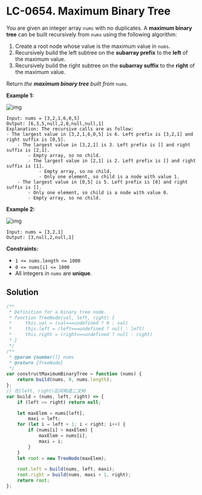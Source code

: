 # LC-0654. Maximum Binary Tree

You are given an integer array `nums` with no duplicates. A **maximum binary tree** can be built recursively from `nums` using the following algorithm:

1. Create a root node whose value is the maximum value in `nums`.
2. Recursively build the left subtree on the **subarray prefix** to the **left** of the maximum value.
3. Recursively build the right subtree on the **subarray suffix** to the **right** of the maximum value.

Return _the **maximum binary tree** built from_ `nums`.

**Example 1:**

![img](https://assets.leetcode.com/uploads/2020/12/24/tree1.jpg)

```
Input: nums = [3,2,1,6,0,5]
Output: [6,3,5,null,2,0,null,null,1]
Explanation: The recursive calls are as follow:
- The largest value in [3,2,1,6,0,5] is 6. Left prefix is [3,2,1] and right suffix is [0,5].
    - The largest value in [3,2,1] is 3. Left prefix is [] and right suffix is [2,1].
        - Empty array, so no child.
        - The largest value in [2,1] is 2. Left prefix is [] and right suffix is [1].
            - Empty array, so no child.
            - Only one element, so child is a node with value 1.
    - The largest value in [0,5] is 5. Left prefix is [0] and right suffix is [].
        - Only one element, so child is a node with value 0.
        - Empty array, so no child.
```

**Example 2:**

![img](https://assets.leetcode.com/uploads/2020/12/24/tree2.jpg)

```
Input: nums = [3,2,1]
Output: [3,null,2,null,1]
```

**Constraints:**

-   `1 <= nums.length <= 1000`
-   `0 <= nums[i] <= 1000`
-   All integers in `nums` are **unique**.

## Solution

```javascript
/**
 * Definition for a binary tree node.
 * function TreeNode(val, left, right) {
 *     this.val = (val===undefined ? 0 : val)
 *     this.left = (left===undefined ? null : left)
 *     this.right = (right===undefined ? null : right)
 * }
 */
/**
 * @param {number[]} nums
 * @return {TreeNode}
 */
var constructMaximumBinaryTree = function (nums) {
    return build(nums, 0, nums.length);
};
// 在[left, right)区间构造二叉树
var build = (nums, left, right) => {
    if (left >= right) return null;

    let maxElem = nums[left],
        maxi = left;
    for (let i = left + 1; i < right; i++) {
        if (nums[i] > maxElem) {
            maxElem = nums[i];
            maxi = i;
        }
    }
    let root = new TreeNode(maxElem);

    root.left = build(nums, left, maxi);
    root.right = build(nums, maxi + 1, right);
    return root;
};
```
